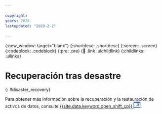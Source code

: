 ```yaml
---

copyright:
years: 2020
lastupdated: "2020-2-2"

---
```


{:new_window: target="blank"}
{:shortdesc: .shortdesc}
{:screen: .screen}
{:codeblock: .codeblock}
{:pre: .pre}
{:child: .link .ulchildlink}
{:childlinks: .ullinks}

# Recuperación tras desastre
{: #disaster_recovery}

Para obtener más información sobre la recuperación y la restauración de activos de datos, consulte [{{site.data.keyword.open_shift_cp}} ![Se abre en otro separador](../../images/icons/launch-glyph.svg "Se abre en otro separador")](https://docs.openshift.com/container-platform/4.4/backup_and_restore/disaster_recovery/about-disaster-recovery.html).
